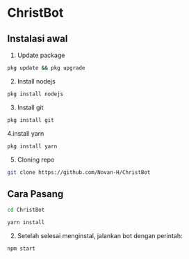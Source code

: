 # ChristBot

## Instalasi awal

1. Update package

```bash
pkg update && pkg upgrade
```

2. Install nodejs

```bash
pkg install nodejs
```

3. Install git

```bash
pkg install git
```
4.install yarn

```bash
pkg install yarn
```

5. Cloning repo

```bash
git clone https://github.com/Novan-H/ChristBot
```

## Cara Pasang

```bash
cd ChristBot
```
```bash
yarn install
```

2. Setelah selesai menginstal, jalankan bot dengan perintah:

```bash
npm start
```
